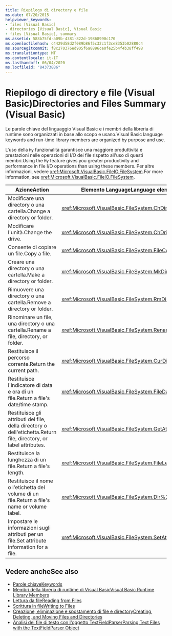 ```yaml
---
title: Riepilogo di directory e file
ms.date: 07/20/2015
helpviewer_keywords:
- files [Visual Basic]
- directories [Visual Basic], Visual Basic
- files [Visual Basic], summary
ms.assetid: 588b75fd-a09b-4381-822d-19868990c170
ms.openlocfilehash: c4429d58d2f089b86f5c32c1f3ce8353b02880c4
ms.sourcegitcommit: f8c270376ed905f6a8896ce0fe25b4f4b38ff498
ms.translationtype: MT
ms.contentlocale: it-IT
ms.lasthandoff: 06/04/2020
ms.locfileid: "84373886"
---
```

# <a name="directories-and-files-summary-visual-basic"></a><span data-ttu-id="e9c6c-102">Riepilogo di directory e file (Visual Basic)</span><span class="sxs-lookup"><span data-stu-id="e9c6c-102">Directories and Files Summary (Visual Basic)</span></span>
<span data-ttu-id="e9c6c-103">Le parole chiave del linguaggio Visual Basic e i membri della libreria di runtime sono organizzati in base allo scopo e usano.</span><span class="sxs-lookup"><span data-stu-id="e9c6c-103">Visual Basic language keywords and run-time library members are organized by purpose and use.</span></span>  
  
 <span data-ttu-id="e9c6c-104">L'uso della `My` funzionalità garantisce una maggiore produttività e prestazioni nelle operazioni di I/O dei file rispetto all'uso di questi membri.</span><span class="sxs-lookup"><span data-stu-id="e9c6c-104">Using the `My` feature gives you greater productivity and performance in file I/O operations than using these members.</span></span> <span data-ttu-id="e9c6c-105">Per altre informazioni, vedere <xref:Microsoft.VisualBasic.FileIO.FileSystem>.</span><span class="sxs-lookup"><span data-stu-id="e9c6c-105">For more information, see <xref:Microsoft.VisualBasic.FileIO.FileSystem>.</span></span>  
  
|<span data-ttu-id="e9c6c-106">**Azione**</span><span class="sxs-lookup"><span data-stu-id="e9c6c-106">**Action**</span></span>|<span data-ttu-id="e9c6c-107">**Elemento Language**</span><span class="sxs-lookup"><span data-stu-id="e9c6c-107">**Language element**</span></span>|  
|----------------|--------------------------|  
|<span data-ttu-id="e9c6c-108">Modificare una directory o una cartella.</span><span class="sxs-lookup"><span data-stu-id="e9c6c-108">Change a directory or folder.</span></span>|<xref:Microsoft.VisualBasic.FileSystem.ChDir%2A>|  
|<span data-ttu-id="e9c6c-109">Modificare l'unità.</span><span class="sxs-lookup"><span data-stu-id="e9c6c-109">Change the drive.</span></span>|<xref:Microsoft.VisualBasic.FileSystem.ChDrive%2A>|  
|<span data-ttu-id="e9c6c-110">Consente di copiare un file.</span><span class="sxs-lookup"><span data-stu-id="e9c6c-110">Copy a file.</span></span>|<xref:Microsoft.VisualBasic.FileSystem.FileCopy%2A>|  
|<span data-ttu-id="e9c6c-111">Creare una directory o una cartella.</span><span class="sxs-lookup"><span data-stu-id="e9c6c-111">Make a directory or folder.</span></span>|<xref:Microsoft.VisualBasic.FileSystem.MkDir%2A>|  
|<span data-ttu-id="e9c6c-112">Rimuovere una directory o una cartella.</span><span class="sxs-lookup"><span data-stu-id="e9c6c-112">Remove a directory or folder.</span></span>|<xref:Microsoft.VisualBasic.FileSystem.RmDir%2A>|  
|<span data-ttu-id="e9c6c-113">Rinominare un file, una directory o una cartella.</span><span class="sxs-lookup"><span data-stu-id="e9c6c-113">Rename a file, directory, or folder.</span></span>|<xref:Microsoft.VisualBasic.FileSystem.Rename%2A>|  
|<span data-ttu-id="e9c6c-114">Restituisce il percorso corrente.</span><span class="sxs-lookup"><span data-stu-id="e9c6c-114">Return the current path.</span></span>|<xref:Microsoft.VisualBasic.FileSystem.CurDir%2A>|  
|<span data-ttu-id="e9c6c-115">Restituisce l'indicatore di data e ora di un file.</span><span class="sxs-lookup"><span data-stu-id="e9c6c-115">Return a file's date/time stamp.</span></span>|<xref:Microsoft.VisualBasic.FileSystem.FileDateTime%2A>|  
|<span data-ttu-id="e9c6c-116">Restituisce gli attributi del file, della directory o dell'etichetta.</span><span class="sxs-lookup"><span data-stu-id="e9c6c-116">Return file, directory, or label attributes.</span></span>|<xref:Microsoft.VisualBasic.FileSystem.GetAttr%2A>|  
|<span data-ttu-id="e9c6c-117">Restituisce la lunghezza di un file.</span><span class="sxs-lookup"><span data-stu-id="e9c6c-117">Return a file's length.</span></span>|<xref:Microsoft.VisualBasic.FileSystem.FileLen%2A>|  
|<span data-ttu-id="e9c6c-118">Restituisce il nome o l'etichetta del volume di un file.</span><span class="sxs-lookup"><span data-stu-id="e9c6c-118">Return a file's name or volume label.</span></span>|<xref:Microsoft.VisualBasic.FileSystem.Dir%2A>|  
|<span data-ttu-id="e9c6c-119">Impostare le informazioni sugli attributi per un file.</span><span class="sxs-lookup"><span data-stu-id="e9c6c-119">Set attribute information for a file.</span></span>|<xref:Microsoft.VisualBasic.FileSystem.SetAttr%2A>|  
  
## <a name="see-also"></a><span data-ttu-id="e9c6c-120">Vedere anche</span><span class="sxs-lookup"><span data-stu-id="e9c6c-120">See also</span></span>

- [<span data-ttu-id="e9c6c-121">Parole chiave</span><span class="sxs-lookup"><span data-stu-id="e9c6c-121">Keywords</span></span>](index.md)
- [<span data-ttu-id="e9c6c-122">Membri della libreria di runtime di Visual Basic</span><span class="sxs-lookup"><span data-stu-id="e9c6c-122">Visual Basic Runtime Library Members</span></span>](../runtime-library-members.md)
- [<span data-ttu-id="e9c6c-123">Lettura da file</span><span class="sxs-lookup"><span data-stu-id="e9c6c-123">Reading from Files</span></span>](../../developing-apps/programming/drives-directories-files/reading-from-files.md)
- [<span data-ttu-id="e9c6c-124">Scrittura in file</span><span class="sxs-lookup"><span data-stu-id="e9c6c-124">Writing to Files</span></span>](../../developing-apps/programming/drives-directories-files/writing-to-files.md)
- [<span data-ttu-id="e9c6c-125">Creazione, eliminazione e spostamento di file e directory</span><span class="sxs-lookup"><span data-stu-id="e9c6c-125">Creating, Deleting, and Moving Files and Directories</span></span>](../../developing-apps/programming/drives-directories-files/creating-deleting-and-moving-files-and-directories.md)
- [<span data-ttu-id="e9c6c-126">Analisi dei file di testo con l'oggetto TextFieldParser</span><span class="sxs-lookup"><span data-stu-id="e9c6c-126">Parsing Text Files with the TextFieldParser Object</span></span>](../../developing-apps/programming/drives-directories-files/parsing-text-files-with-the-textfieldparser-object.md)

